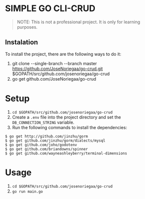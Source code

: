 
# SIMPLE GO CLI-CRUD

> NOTE: This is not a professional project. It is only for learning purposes.

## Instalation

To install the project, there are the following ways to do it:

1. git clone --single-branch --branch master https://github.com/JoseNoriegaa/go-crud.git $GOPATH/src/github.com/josenoriegaa/go-crud
2. go get github.com/JoseNoriegaa/go-crud

# Setup
1. ```cd $GOPATH/src/github.com/josenoriegaa/go-crud```
3. Create a `.env` file into the project directory and set the `DB_CONNECTION_STRING` variable.
4. Run the following commands to install the dependencies:


```terminal
$ go get http://github.com/jinzhu/gorm
$ go get github.com/jinzhu/gorm/dialects/mysql
$ go get github.com/joho/godotenv
$ go get github.com/briandowns/spinner
$ go get github.com/wayneashleyberry/terminal-dimensions
```

# Usage
1. ```cd $GOPATH/src/github.com/josenoriegaa/go-crud```
2. ```go run main.go```
